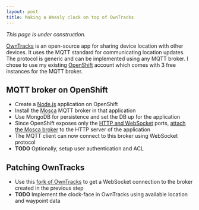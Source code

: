 ```yaml
---
layout: post
title: Making a Weasly clock on top of OwnTracks
---
```


_This page is under construction._

[OwnTracks](http://owntracks.org) is an open-source app for sharing device location with other devices.
It uses the MQTT standard for communicating location updates. The protocol is generic and can be implemented using any MQTT broker.
I chose to use my existing [OpenShift](http://openshift.redhat.com) account which comes with 3 free instances for the MQTT broker.

## MQTT broker on OpenShift

* Create a [Node.js](https://developers.openshift.com/en/node-js-overview.html) application on OpenShift
* Install the [Mosca](https://github.com/mcollina/mosca) MQTT broker in that application
* Use MongoDB for persistence and set the DB up for the application
* Since OpenShift exposes only the [HTTP and WebSocket](https://developers.openshift.com/managing-your-applications/port-binding-routing.html) ports, [attach the Mosca broker](https://github.com/mcollina/mosca/wiki/MQTT-over-Websockets) to the HTTP server of the application
* The MQTT client can now connect to this broker using WebSocket protocol
* **TODO** Optionally, setup user authentication and ACL 

## Patching OwnTracks

* Use this [fork of OwnTracks](https://github.com/nma83/android) to get a WebSocket connection to the broker created in the previous step
* **TODO** Implement the clock-face in OwnTracks using available location and waypoint data
